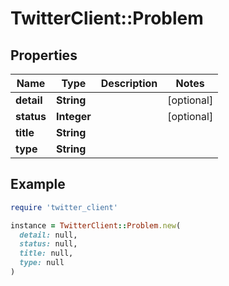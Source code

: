 # TwitterClient::Problem

## Properties

| Name | Type | Description | Notes |
| ---- | ---- | ----------- | ----- |
| **detail** | **String** |  | [optional] |
| **status** | **Integer** |  | [optional] |
| **title** | **String** |  |  |
| **type** | **String** |  |  |

## Example

```ruby
require 'twitter_client'

instance = TwitterClient::Problem.new(
  detail: null,
  status: null,
  title: null,
  type: null
)
```

